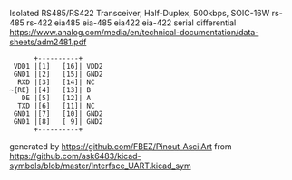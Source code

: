 Isolated RS485/RS422 Transceiver, Half-Duplex, 500kbps, SOIC-16W
rs-485 rs-422 eia485 eia-485 eia422 eia-422 serial differential
https://www.analog.com/media/en/technical-documentation/data-sheets/adm2481.pdf


	      +----------+
	 VDD1 |[1]   [16]| VDD2
	 GND1 |[2]   [15]| GND2
	  RXD |[3]   [14]| NC
	~{RE} |[4]   [13]| B
	   DE |[5]   [12]| A
	  TXD |[6]   [11]| NC
	 GND1 |[7]   [10]| GND2
	 GND1 |[8]   [ 9]| GND2
	      +----------+


generated by https://github.com/FBEZ/Pinout-AsciiArt from https://github.com/ask6483/kicad-symbols/blob/master/Interface_UART.kicad_sym
